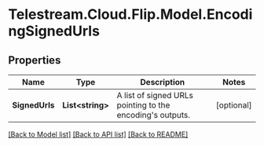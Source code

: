 # Telestream.Cloud.Flip.Model.EncodingSignedUrls
## Properties

Name | Type | Description | Notes
------------ | ------------- | ------------- | -------------
**SignedUrls** | **List&lt;string&gt;** | A list of signed URLs pointing to the encoding&#39;s outputs. | [optional] 

[[Back to Model list]](../README.md#documentation-for-models) [[Back to API list]](../README.md#documentation-for-api-endpoints) [[Back to README]](../README.md)

